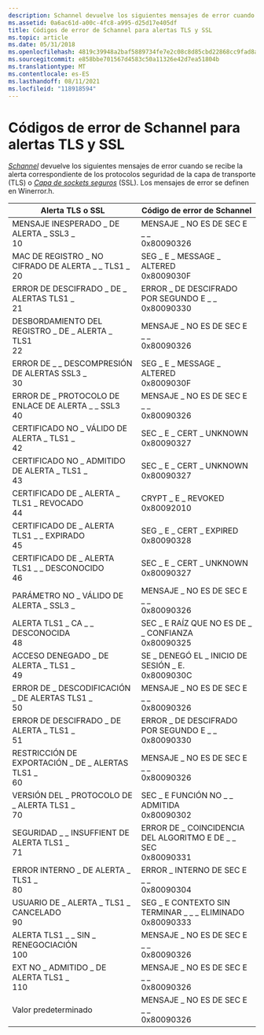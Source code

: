 ```yaml
---
description: Schannel devuelve los siguientes mensajes de error cuando se recibe la alerta correspondiente de los protocolos seguridad de la capa de transporte (TLS) o Capa de sockets seguros (SSL).
ms.assetid: 0a6ac61d-a00c-4fc8-a995-d25d17e405df
title: Códigos de error de Schannel para alertas TLS y SSL
ms.topic: article
ms.date: 05/31/2018
ms.openlocfilehash: 4819c39948a2baf5889734fe7e2c08c8d85cbd22868cc9fad8a33281d13a306c
ms.sourcegitcommit: e858bbe701567d4583c50a11326e42d7ea51804b
ms.translationtype: MT
ms.contentlocale: es-ES
ms.lasthandoff: 08/11/2021
ms.locfileid: "118918594"
---
```

# <a name="schannel-error-codes-for-tls-and-ssl-alerts"></a>Códigos de error de Schannel para alertas TLS y SSL

[*Schannel*](../secgloss/s-gly.md) devuelve los siguientes mensajes de error [](../secgloss/t-gly.md) cuando se recibe la alerta correspondiente de los protocolos seguridad de la capa de transporte (TLS) o [*Capa de sockets seguros*](../secgloss/s-gly.md) (SSL). Los mensajes de error se definen en Winerror.h.



| Alerta TLS o SSL                                           | Código de error de Schannel                                                   |
|------------------------------------------------------------|-----------------------------------------------------------------------|
| MENSAJE INESPERADO \_ DE ALERTA \_ SSL3 \_<br/> 10<br/>  | MENSAJE \_ NO ES DE SEC E \_ \_<br/> 0x80090326<br/>             |
| MAC DE REGISTRO \_ NO CIFRADO DE ALERTA \_ \_ TLS1 \_<br/> 20<br/>     | SEG \_ E \_ MESSAGE \_ ALTERED<br/> 0x8009030F<br/>             |
| ERROR DE DESCIFRADO \_ DE \_ ALERTAS TLS1 \_<br/> 21<br/>   | ERROR \_ DE DESCIFRADO POR SEGUNDO E \_ \_<br/> 0x80090330<br/>             |
| DESBORDAMIENTO DEL REGISTRO \_ DE \_ ALERTA \_ TLS1<br/> 22<br/>     | MENSAJE \_ NO ES DE SEC E \_ \_<br/> 0x80090326<br/>             |
| ERROR DE \_ \_ DESCOMPRESIÓN DE ALERTAS SSL3 \_<br/> 30<br/>  | SEG \_ E \_ MESSAGE \_ ALTERED<br/> 0x8009030F<br/>             |
| ERROR DE \_ PROTOCOLO DE ENLACE DE ALERTA \_ \_ SSL3<br/> 40<br/>   | MENSAJE \_ NO ES DE SEC E \_ \_<br/> 0x80090326<br/>             |
| CERTIFICADO NO \_ VÁLIDO DE ALERTA \_ TLS1 \_<br/> 42<br/>     | SEC \_ E \_ CERT \_ UNKNOWN<br/> 0x80090327<br/>                |
| CERTIFICADO NO \_ ADMITIDO DE ALERTA \_ TLS1 \_<br/> 43<br/>    | SEC \_ E \_ CERT \_ UNKNOWN<br/> 0x80090327<br/>                |
| CERTIFICADO DE \_ ALERTA \_ TLS1 \_ REVOCADO<br/> 44<br/> | CRYPT \_ E \_ REVOKED<br/> 0x80092010<br/>                    |
| CERTIFICADO DE \_ ALERTA TLS1 \_ \_ EXPIRADO<br/> 45<br/> | SEG \_ E \_ CERT \_ EXPIRED<br/> 0x80090328<br/>                |
| CERTIFICADO DE \_ ALERTA TLS1 \_ \_ DESCONOCIDO<br/> 46<br/> | SEC \_ E \_ CERT \_ UNKNOWN<br/> 0x80090327<br/>                |
| PARÁMETRO NO \_ VÁLIDO DE ALERTA \_ SSL3 \_<br/>                 | MENSAJE \_ NO ES DE SEC E \_ \_<br/> 0x80090326<br/>             |
| ALERTA TLS1 \_ CA \_ \_ DESCONOCIDA<br/> 48<br/>          | SEC \_ E RAÍZ QUE NO ES DE \_ \_ CONFIANZA<br/> 0x80090325<br/>              |
| ACCESO DENEGADO \_ DE ALERTA \_ TLS1 \_<br/> 49<br/>       | SE \_ DENEGÓ EL \_ INICIO DE SESIÓN \_ E.<br/> 0x8009030C<br/>                |
| ERROR DE \_ DESCODIFICACIÓN \_ DE ALERTAS TLS1 \_<br/> 50<br/>        | MENSAJE \_ NO ES DE SEC E \_ \_<br/> 0x80090326<br/>             |
| ERROR DE DESCIFRADO \_ DE ALERTA \_ TLS1 \_<br/> 51<br/>       | ERROR \_ DE DESCIFRADO POR SEGUNDO E \_ \_<br/> 0x80090330<br/>             |
| RESTRICCIÓN DE EXPORTACIÓN \_ DE \_ ALERTAS TLS1 \_<br/> 60<br/>  | MENSAJE \_ NO ES DE SEC E \_ \_<br/> 0x80090326<br/>             |
| VERSIÓN DEL \_ PROTOCOLO DE \_ ALERTA TLS1 \_<br/> 70<br/>    | SEC \_ E FUNCIÓN NO \_ \_ ADMITIDA<br/> 0x80090302<br/>        |
| SEGURIDAD \_ \_ INSUFFIENT DE ALERTA TLS1 \_<br/> 71<br/> | ERROR DE \_ COINCIDENCIA DEL ALGORITMO E DE \_ \_ SEC<br/> 0x80090331<br/>          |
| ERROR INTERNO \_ DE ALERTA \_ TLS1 \_<br/> 80<br/>      | ERROR \_ INTERNO DE SEC E \_ \_<br/> 0x80090304<br/>              |
| USUARIO DE \_ ALERTA \_ TLS1 \_ CANCELADO<br/> 90<br/>       | SEG \_ E CONTEXTO SIN TERMINAR \_ \_ \_ ELIMINADO<br/> 0x80090333<br/> |
| ALERTA TLS1 \_ \_ SIN \_ RENEGOCIACIÓN<br/> 100<br/>   | MENSAJE \_ NO ES DE SEC E \_ \_<br/> 0x80090326<br/>             |
| EXT NO \_ ADMITIDO \_ DE ALERTA TLS1 \_<br/> 110<br/>    | MENSAJE \_ NO ES DE SEC E \_ \_<br/> 0x80090326<br/>             |
| Valor predeterminado<br/>                                         | MENSAJE \_ NO ES DE SEC E \_ \_<br/> 0x80090326<br/>             |



 

 

 
